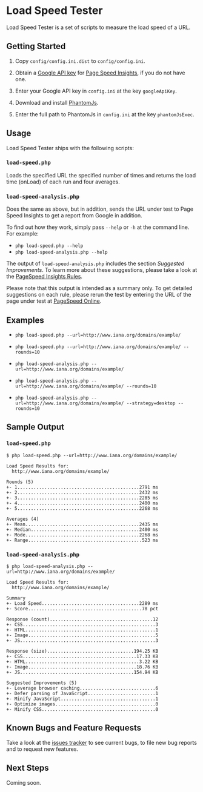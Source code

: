 # Load Speed Tester

Load Speed Tester is a set of scripts to measure the load speed of a URL.


## Getting Started

1. Copy `config/config.ini.dist` to `config/config.ini`.

2. Obtain a [Google API key](https://code.google.com/apis/console/) for [Page Speed Insights](https://developers.google.com/speed/docs/insights/), if you do not have one.

3. Enter your Google API key in `config.ini` at the key `googleApiKey`.

4. Download and install [PhantomJs](http://phantomjs.org/).

5. Enter the full path to PhantomJs in `config.ini` at the key `phantomJsExec`.


## Usage

Load Speed Tester ships with the following scripts:

### `load-speed.php`

Loads the specified URL the specified number of times and returns the load time (onLoad) of each run and four averages.

### `load-speed-analysis.php`

Does the same as above, but in addition, sends the URL under test to Page Speed Insights to get a report from Google in addition.

To find out how they work, simply pass `--help` or `-h` at the command line. For example:

- `php load-speed.php --help`
- `php load-speed-analysis.php --help`

The output of `load-speed-analysis.php` includes the section _Suggested Improvements_. To learn more about these suggestions, please take a look at the [PageSpeed Insights Rules](https://developers.google.com/speed/docs/insights/rules).

Please note that this output is intended as a summary only. To get detailed suggestions on each rule, please rerun the test by entering the URL of the page under test at [PageSpeed Online](https://developers.google.com/speed/pagespeed/insights).

## Examples

- `php load-speed.php --url=http://www.iana.org/domains/example/`
- `php load-speed.php --url=http://www.iana.org/domains/example/ --rounds=10`

- `php load-speed-analysis.php --url=http://www.iana.org/domains/example/`
- `php load-speed-analysis.php --url=http://www.iana.org/domains/example/ --rounds=10`
- `php load-speed-analysis.php --url=http://www.iana.org/domains/example/ --strategy=desktop --rounds=10`


## Sample Output

### `load-speed.php`

    $ php load-speed.php --url=http://www.iana.org/domains/example/

    Load Speed Results for:
      http://www.iana.org/domains/example/

    Rounds (5)
    +- 1.............................................2791 ms
    +- 2.............................................2432 ms
    +- 3.............................................2285 ms
    +- 4.............................................2400 ms
    +- 5.............................................2268 ms

    Averages (4)
    +- Mean..........................................2435 ms
    +- Median........................................2400 ms
    +- Mode..........................................2268 ms
    +- Range..........................................523 ms



### `load-speed-analysis.php`

    $ php load-speed-analysis.php --url=http://www.iana.org/domains/example/

    Load Speed Results for:
      http://www.iana.org/domains/example/

    Summary
    +- Load Speed....................................2289 ms
    +- Score..........................................78 pct

    Response (count)......................................12
    +- CSS.................................................3
    +- HTML................................................1
    +- Image...............................................5
    +- JS..................................................3

    Response (size)................................194.25 KB
    +- CSS..........................................17.33 KB
    +- HTML..........................................3.22 KB
    +- Image........................................18.76 KB
    +- JS..........................................154.94 KB

    Suggested Improvements (5)
    +- Leverage browser caching............................6
    +- Defer parsing of JavaScript.........................1
    +- Minify JavaScript...................................1
    +- Optimize images.....................................0
    +- Minify CSS..........................................0


## Known Bugs and Feature Requests

Take a look at the [issues tracker](https://github.com/jonathanmaron/load-speed-tester/issues) to see current bugs, to file new bug reports and to request new features.


## Next Steps

Coming soon.
